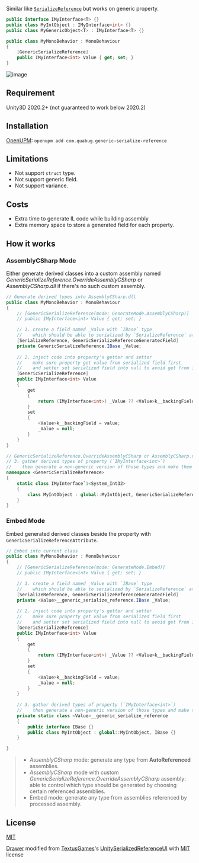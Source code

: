 Similar like [`SerializeReference`](https://docs.unity3d.com/ScriptReference/SerializeReference.html) but works on generic property.

```c#
public interface IMyInterface<T> {}
public class MyIntObject : IMyInterface<int> {}
public class MyGenericObject<T> : IMyInterface<T> {}

public class MyMonoBehavior : MonoBehaviour
{
    [GenericSerializeReference]
    public IMyInterface<int> Value { get; set; }
}
```
![image](https://user-images.githubusercontent.com/683655/111073521-0be2f800-851a-11eb-956e-a3044f141093.png)

## Requirement
Unity3D 2020.2+ (not guaranteed to work below 2020.2)

## Installation
[OpenUPM](https://openupm.com/packages/com.quabug.generic-serialize-reference/): `openupm add com.quabug.generic-serialize-reference`

## Limitations
- Not support `struct` type.
- Not support generic field.
- Not support variance.

## Costs
- Extra time to generate IL code while building assembly
- Extra memory space to store a generated field for each property.

## How it works

### AssemblyCSharp Mode
Either generate derived classes into a custom assembly named _GenericSerializeReference.OverrideAssemblyCSharp_ or _AssemblyCSharp.dll_ if there's no such custom assembly.

```c#
// Generate derived types into AssemblyCSharp.dll
public class MyMonoBehavior : MonoBehaviour
{
    // [GenericSerializeReference(mode: GenerateMode.AssemblyCSharp)]
    // public IMyInterface<int> Value { get; set; }

    // 1. create a field named _Value with `IBase` type
    //    which should be able to serialized by `SerializeReference` attribute
    [SerializeReference, GenericSerializeReferenceGeneratedField]
    private GenericSerializeReference.IBase _Value;
    
    // 2. inject code into property's getter and setter
    //    make sure property get value from serialized field first
    //    and setter set serialized field into null to avoid get from it next time.
    [GenericSerializeReference]
    public IMyInterface<int> Value
    {
        get
        {
            return (IMyInterface<int>) _Value ?? <Value>k__backingField;
        }
        set
        {
            <Value>k__backingField = value;
            _Value = null;
        }
    }
}

// GenericSerializeReference.OverrideAssemblyCSharp or AssemblyCSharp.dll
// 3. gather derived types of property (`IMyInterface<int>`)
//    then generate a non-generic version of those types and make them all implement `IBase` interface
namespace <GenericSerializeReference>
{
    static class IMyInterface`1<System_Int32>
    {
        class MyIntObject : global::MyIntObject, GenericSerializeReference.IBase {}
    }
}
```

### Embed Mode
Embed generated derived classes beside the property with `GenericSerializeReferenceAttribute`.

```c#
// Embed into current class
public class MyMonoBehavior : MonoBehaviour
{
    // [GenericSerializeReference(mode: GenerateMode.Embed)]
    // public IMyInterface<int> Value { get; set; }

    // 1. create a field named _Value with `IBase` type
    //    which should be able to serialized by `SerializeReference` attribute
    [SerializeReference, GenericSerializeReferenceGeneratedField]
    private <Value>__generic_serialize_reference.IBase _Value;
    
    // 2. inject code into property's getter and setter
    //    make sure property get value from serialized field first
    //    and setter set serialized field into null to avoid get from it next time.
    [GenericSerializeReference]
    public IMyInterface<int> Value
    {
        get
        {
            return (IMyInterface<int>) _Value ?? <Value>k__backingField;
        }
        set
        {
            <Value>k__backingField = value;
            _Value = null;
        }
    }
    
    // 3. gather derived types of property (`IMyInterface<int>`)
    //    then generate a non-generic version of those types and make them all implement `IBase` interface
    private static class <Value>__generic_serialize_reference
    {
        public interface IBase {}
        public class MyIntObject : global::MyIntObject, IBase {}
    }

}
```

> 
> - _AssemblyCSharp_ mode: generate any type from **AutoReferenced** assemblies.
> - _AssemblyCSharp_ mode with custom _GenericSerializeReference.OverrideAssemblyCSharp_ assembly: able to control which type should be generated by choosing certain referenced assemblies.
> - Embed mode: generate any type from assemblies referenced by processed assembly.

## License
[MIT](https://github.com/quabug/GenericSerializeReference/blob/main/LICENSE)

[Drawer](Packages/generic-serialize-reference/Editor/GenericSerializeReferenceFieldAttributeDrawer.cs) modified from [TextusGames](https://github.com/TextusGames)'s [UnitySerializedReferenceUI](https://github.com/TextusGames/UnitySerializedReferenceUI) with [MIT](https://github.com/TextusGames/UnitySerializedReferenceUI/blob/master/Assets/Textus/SerializeReferenceUI/LICENSE.txt) license
